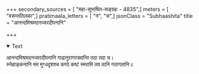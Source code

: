 +++
secondary_sources = [ "महा-सुभाषित-सङ्ग्रहः - 4835",]
meters = [ "वसन्ततिलका",]
pratimaala_letters = [ "न", "स",]
jsonClass = "Subhaashita"
title = "आनन्दमिश्रमदनज्वरदीपनानि"

+++

<details open><summary>Text</summary>

आनन्दमिश्रमदनज्वरदीपनानि गाढानुरागरसवन्ति तदा तदा च।  
स्नेहाङ्कनानि मम मुग्धदृशश्च कण्ठे कष्टं स्मरामि तव तानि गतागतानि॥
</details>

